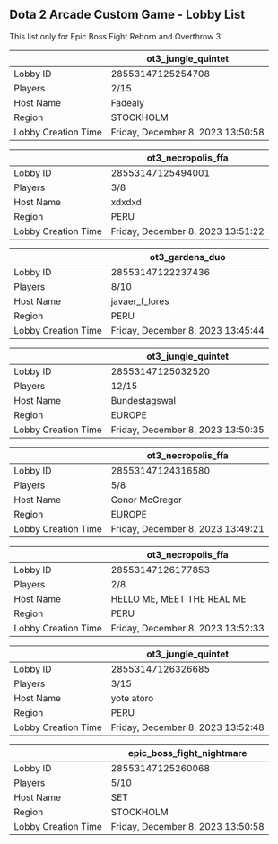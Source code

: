 ## Dota 2 Arcade Custom Game - Lobby List

This list only for Epic Boss Fight Reborn and Overthrow 3

|  | ot3_jungle_quintet |
| ------ | ------ |
| Lobby ID | 28553147125254708 |
| Players | 2/15 |
| Host Name | Fadealy |
| Region | STOCKHOLM |
| Lobby Creation Time | Friday, December 8, 2023 13:50:58 |


|  | ot3_necropolis_ffa |
| ------ | ------ |
| Lobby ID | 28553147125494001 |
| Players | 3/8 |
| Host Name | xdxdxd |
| Region | PERU |
| Lobby Creation Time | Friday, December 8, 2023 13:51:22 |


|  | ot3_gardens_duo |
| ------ | ------ |
| Lobby ID | 28553147122237436 |
| Players | 8/10 |
| Host Name | javaer_f_lores |
| Region | PERU |
| Lobby Creation Time | Friday, December 8, 2023 13:45:44 |


|  | ot3_jungle_quintet |
| ------ | ------ |
| Lobby ID | 28553147125032520 |
| Players | 12/15 |
| Host Name | Bundestagswal |
| Region | EUROPE |
| Lobby Creation Time | Friday, December 8, 2023 13:50:35 |


|  | ot3_necropolis_ffa |
| ------ | ------ |
| Lobby ID | 28553147124316580 |
| Players | 5/8 |
| Host Name | Conor McGregor |
| Region | EUROPE |
| Lobby Creation Time | Friday, December 8, 2023 13:49:21 |


|  | ot3_necropolis_ffa |
| ------ | ------ |
| Lobby ID | 28553147126177853 |
| Players | 2/8 |
| Host Name | HELLO ME, MEET THE REAL ME |
| Region | PERU |
| Lobby Creation Time | Friday, December 8, 2023 13:52:33 |


|  | ot3_jungle_quintet |
| ------ | ------ |
| Lobby ID | 28553147126326685 |
| Players | 3/15 |
| Host Name | yote atoro |
| Region | PERU |
| Lobby Creation Time | Friday, December 8, 2023 13:52:48 |


|  | epic_boss_fight_nightmare |
| ------ | ------ |
| Lobby ID | 28553147125260068 |
| Players | 5/10 |
| Host Name | SET |
| Region | STOCKHOLM |
| Lobby Creation Time | Friday, December 8, 2023 13:50:58 |


